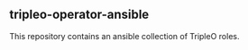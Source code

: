 tripleo-operator-ansible
------------------------

This repository contains an ansible collection of TripleO roles.
